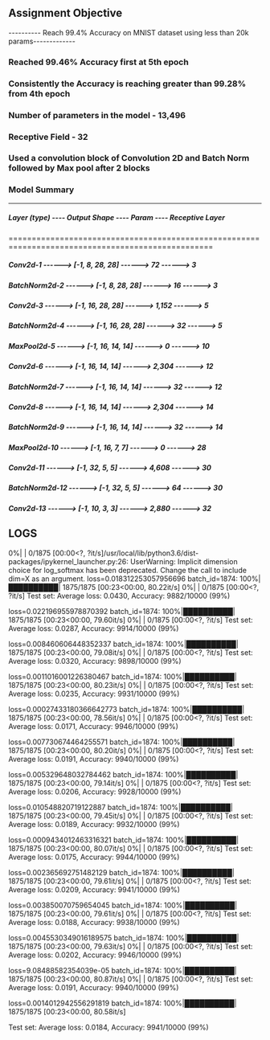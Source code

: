 ## Assignment Objective
---------- Reach 99.4% Accuracy on MNIST dataset using less than 20k params-------------

### Reached 99.46% Accuracy first at 5th epoch
### Consistently the Accuracy is reaching greater than 99.28% from 4th epoch
### Number of parameters in the model - 13,496
### Receptive Field - 32

### Used a convolution block of Convolution 2D and Batch Norm followed by Max pool after 2 blocks
### Model Summary
--------------------------------------------------------------------------------------------------
#####        Layer (type)        ----       Output Shape    ----     Param    ---- Receptive Layer
==================================================================================================
#####            Conv2d-1  ------>          [-1, 8, 28, 28]   ------>          72  ------> 3
#####       BatchNorm2d-2  ------>          [-1, 8, 28, 28]   ------>           16 ------> 3
#####            Conv2d-3  ------>         [-1, 16, 28, 28]   ------>        1,152 ------> 5
#####       BatchNorm2d-4  ------>         [-1, 16, 28, 28]   ------>          32  ------> 5
#####         MaxPool2d-5  ------>         [-1, 16, 14, 14]   ------>            0 ------> 10
#####            Conv2d-6  ------>         [-1, 16, 14, 14]   ------>        2,304 ------> 12
#####       BatchNorm2d-7  ------>         [-1, 16, 14, 14]   ------>           32 ------> 12
#####            Conv2d-8  ------>         [-1, 16, 14, 14]   ------>        2,304 ------> 14
#####       BatchNorm2d-9  ------>         [-1, 16, 14, 14]   ------>           32 ------> 14
#####        MaxPool2d-10  ------>           [-1, 16, 7, 7]   ------>            0 ------> 28
#####           Conv2d-11  ------>           [-1, 32, 5, 5]   ------>        4,608 ------> 30
#####      BatchNorm2d-12  ------>           [-1, 32, 5, 5]   ------>           64 ------> 30
#####           Conv2d-13  ------>           [-1, 10, 3, 3]   ------>        2,880 ------> 32

## LOGS ##
0%|          | 0/1875 [00:00<?, ?it/s]/usr/local/lib/python3.6/dist-packages/ipykernel_launcher.py:26: UserWarning: Implicit dimension choice for log_softmax has been deprecated. Change the call to include dim=X as an argument.
loss=0.018312253057956696 batch_id=1874: 100%|██████████| 1875/1875 [00:23<00:00, 80.22it/s]
  0%|          | 0/1875 [00:00<?, ?it/s]
Test set: Average loss: 0.0430, Accuracy: 9882/10000 (99%)

loss=0.022196955978870392 batch_id=1874: 100%|██████████| 1875/1875 [00:23<00:00, 79.60it/s]
  0%|          | 0/1875 [00:00<?, ?it/s]
Test set: Average loss: 0.0287, Accuracy: 9914/10000 (99%)

loss=0.008460606448352337 batch_id=1874: 100%|██████████| 1875/1875 [00:23<00:00, 79.08it/s]
  0%|          | 0/1875 [00:00<?, ?it/s]
Test set: Average loss: 0.0320, Accuracy: 9898/10000 (99%)

loss=0.0011016001226380467 batch_id=1874: 100%|██████████| 1875/1875 [00:23<00:00, 80.23it/s]
  0%|          | 0/1875 [00:00<?, ?it/s]
Test set: Average loss: 0.0235, Accuracy: 9931/10000 (99%)

loss=0.00027433180366642773 batch_id=1874: 100%|██████████| 1875/1875 [00:23<00:00, 78.56it/s]
  0%|          | 0/1875 [00:00<?, ?it/s]
Test set: Average loss: 0.0171, Accuracy: 9946/10000 (99%)

loss=0.007730674464255571 batch_id=1874: 100%|██████████| 1875/1875 [00:23<00:00, 80.20it/s]
  0%|          | 0/1875 [00:00<?, ?it/s]
Test set: Average loss: 0.0191, Accuracy: 9940/10000 (99%)

loss=0.005329648032784462 batch_id=1874: 100%|██████████| 1875/1875 [00:23<00:00, 79.14it/s]
  0%|          | 0/1875 [00:00<?, ?it/s]
Test set: Average loss: 0.0206, Accuracy: 9928/10000 (99%)

loss=0.010548820719122887 batch_id=1874: 100%|██████████| 1875/1875 [00:23<00:00, 79.45it/s]
  0%|          | 0/1875 [00:00<?, ?it/s]
Test set: Average loss: 0.0189, Accuracy: 9932/10000 (99%)

loss=0.0009434012463316321 batch_id=1874: 100%|██████████| 1875/1875 [00:23<00:00, 80.07it/s]
  0%|          | 0/1875 [00:00<?, ?it/s]
Test set: Average loss: 0.0175, Accuracy: 9944/10000 (99%)

loss=0.002365692751482129 batch_id=1874: 100%|██████████| 1875/1875 [00:23<00:00, 79.61it/s]
  0%|          | 0/1875 [00:00<?, ?it/s]
Test set: Average loss: 0.0209, Accuracy: 9941/10000 (99%)

loss=0.003850070759654045 batch_id=1874: 100%|██████████| 1875/1875 [00:23<00:00, 79.61it/s]
  0%|          | 0/1875 [00:00<?, ?it/s]
Test set: Average loss: 0.0188, Accuracy: 9938/10000 (99%)

loss=0.0045530349016189575 batch_id=1874: 100%|██████████| 1875/1875 [00:23<00:00, 79.63it/s]
  0%|          | 0/1875 [00:00<?, ?it/s]
Test set: Average loss: 0.0202, Accuracy: 9946/10000 (99%)

loss=9.08488582354039e-05 batch_id=1874: 100%|██████████| 1875/1875 [00:23<00:00, 80.87it/s]
  0%|          | 0/1875 [00:00<?, ?it/s]
Test set: Average loss: 0.0191, Accuracy: 9940/10000 (99%)

loss=0.0014012942556291819 batch_id=1874: 100%|██████████| 1875/1875 [00:23<00:00, 80.58it/s]

Test set: Average loss: 0.0184, Accuracy: 9941/10000 (99%)
